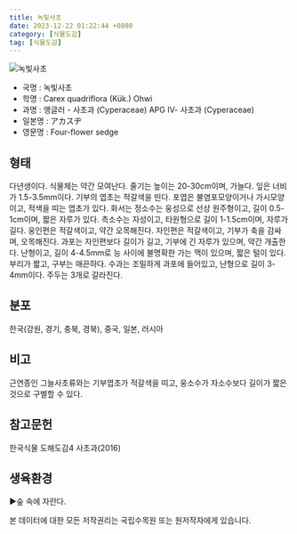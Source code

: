 ```yaml
---
title: 녹빛사초
date: 2023-12-22 01:22:44 +0800
category: [식물도감]
tag: [식물도감]
---
```




![녹빛사초](/fileUpload/plants/basic/Cyperaceae/Carex/4896/1_th2.jpg)
- 국명 : 녹빛사초
- 학명 : Carex quadriflora (Kük.) Ohwi
- 과명 : 앵글러 - 사초과 (Cyperaceae) APG Ⅳ- 사초과 (Cyperaceae)
- 일본명 : アカスヂ
- 영문명 : Four-flower sedge


## 형태
다년생이다. 식물체는 약간 모여난다. 줄기는 높이는 20-30cm이며, 가늘다. 잎은 너비가 1.5-3.5mm이다. 기부의 엽초는 적갈색을 띤다. 포엽은 불염포모양이거나 가시모양이고, 적색을 띠는 엽초가 있다. 화서는 정소수는 웅성으로 선상 원주형이고, 길이 0.5-1cm이며, 짧은 자루가 있다. 측소수는 자성이고, 타원형으로 길이 1-1.5cm이며, 자루가 길다. 웅인편은 적갈색이고, 약간 오목해진다. 자인편은 적갈색이고, 기부가 축을 감싸며, 오목해진다. 과포는 자인편보다 길이가 길고, 기부에 긴 자루가 있으며, 약간 개출한다. 난형이고, 길이 4-4.5mm로 능 사이에 불명확한 가는 맥이 있으며, 짧은 털이 있다. 부리가 짧고, 구부는 매끈하다. 수과는 조밀하게 과포에 들어있고, 난형으로 길이 3-4mm이다. 주두는 3개로 갈라진다.
## 분포
한국(강원, 경기, 충북, 경북), 중국, 일본, 러시아
## 비고
근연종인 그늘사초류와는 기부엽초가 적갈색을 띠고, 웅소수가 자소수보다 길이가 짧은 것으로 구별할 수 있다.
## 참고문헌
한국식물 도해도감4 사초과(2016)
## 생육환경
▶숲 속에 자란다.






본 데이터에 대한 모든 저작권리는 국립수목원 또는 원저작자에게 있습니다.
